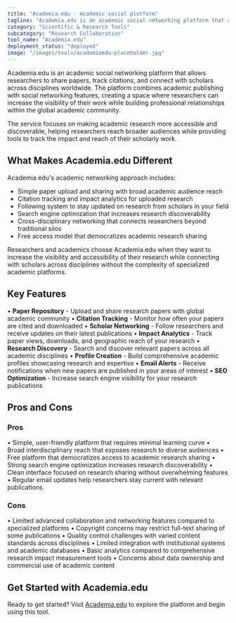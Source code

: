```yaml
---
title: "Academia.edu - Academic social platform"
tagline: "Academia.edu is an academic social networking platform that allows researchers to share papers, track citations, and connect with scholars across disciplines worldwide..."
category: "Scientific & Research Tools"
subcategory: "Research Collaboration"
tool_name: "Academia.edu"
deployment_status: "deployed"
image: "/images/tools/academiaedu-placeholder.jpg"
---
```


Academia.edu is an academic social networking platform that allows researchers to share papers, track citations, and connect with scholars across disciplines worldwide. The platform combines academic publishing with social networking features, creating a space where researchers can increase the visibility of their work while building professional relationships within the global academic community.

The service focuses on making academic research more accessible and discoverable, helping researchers reach broader audiences while providing tools to track the impact and reach of their scholarly work.

## What Makes Academia.edu Different

Academia.edu's academic networking approach includes:
- Simple paper upload and sharing with broad academic audience reach
- Citation tracking and impact analytics for uploaded research
- Following system to stay updated on research from scholars in your field
- Search engine optimization that increases research discoverability
- Cross-disciplinary networking that connects researchers beyond traditional silos
- Free access model that democratizes academic research sharing

Researchers and academics choose Academia.edu when they want to increase the visibility and accessibility of their research while connecting with scholars across disciplines without the complexity of specialized academic platforms.

## Key Features

• **Paper Repository** - Upload and share research papers with global academic community
• **Citation Tracking** - Monitor how often your papers are cited and downloaded
• **Scholar Networking** - Follow researchers and receive updates on their latest publications
• **Impact Analytics** - Track paper views, downloads, and geographic reach of your research
• **Research Discovery** - Search and discover relevant papers across all academic disciplines
• **Profile Creation** - Build comprehensive academic profiles showcasing research and expertise
• **Email Alerts** - Receive notifications when new papers are published in your areas of interest
• **SEO Optimization** - Increase search engine visibility for your research publications

## Pros and Cons

### Pros
• Simple, user-friendly platform that requires minimal learning curve
• Broad interdisciplinary reach that exposes research to diverse audiences
• Free platform that democratizes access to academic research sharing
• Strong search engine optimization increases research discoverability
• Clean interface focused on research sharing without overwhelming features
• Regular email updates help researchers stay current with relevant publications

### Cons
• Limited advanced collaboration and networking features compared to specialized platforms
• Copyright concerns may restrict full-text sharing of some publications
• Quality control challenges with varied content standards across disciplines
• Limited integration with institutional systems and academic databases
• Basic analytics compared to comprehensive research impact measurement tools
• Concerns about data ownership and commercial use of academic content

## Get Started with Academia.edu

Ready to get started? Visit [Academia.edu](https://www.academia.edu/) to explore the platform and begin using this tool.